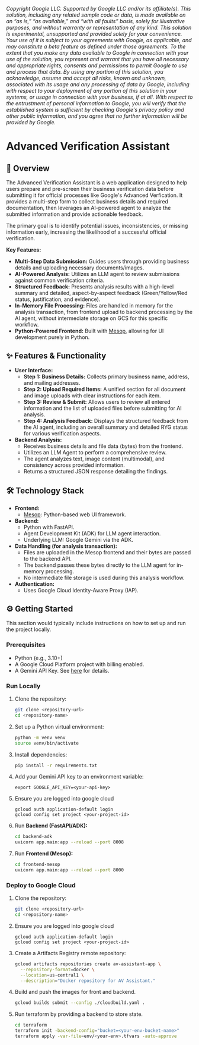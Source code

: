 *Copyright Google LLC. Supported by Google LLC and/or its affiliate(s). This solution, including any related sample code or data, is made available on an “as is,” “as available,” and “with all faults” basis, solely for illustrative purposes, and without warranty or representation of any kind. This solution is experimental, unsupported and provided solely for your convenience. Your use of it is subject to your agreements with Google, as applicable, and may constitute a beta feature as defined under those agreements. To the extent that you make any data available to Google in connection with your use of the solution, you represent and warrant that you have all necessary and appropriate rights, consents and permissions to permit Google to use and process that data. By using any portion of this solution, you acknowledge, assume and accept all risks, known and unknown, associated with its usage and any processing of data by Google, including with respect to your deployment of any portion of this solution in your systems, or usage in connection with your business, if at all. With respect to the entrustment of personal information to Google, you will verify that the established system is sufficient by checking Google's privacy policy and other public information, and you agree that no further information will be provided by Google.*

# Advanced Verification Assistant

## 🚀 Overview

The Advanced Verification Assistant is a web application designed to help users prepare and pre-screen their business verification data before submitting it for official processes like Google's Advanced Verfication. It provides a multi-step form to collect business details and required documentation, then leverages an AI-powered agent to analyze the submitted information and provide actionable feedback.

The primary goal is to identify potential issues, inconsistencies, or missing information early, increasing the likelihood of a successful official verification.

**Key Features:**
* **Multi-Step Data Submission:** Guides users through providing business details and uploading necessary documents/images.
* **AI-Powered Analysis:** Utilizes an LLM agent to review submissions against common verification criteria.
* **Structured Feedback:** Presents analysis results with a high-level summary and detailed, aspect-by-aspect feedback (Green/Yellow/Red status, justification, and evidence).
* **In-Memory File Processing:** Files are handled in memory for the analysis transaction, from frontend upload to backend processing by the AI agent, without intermediate storage on GCS for this specific workflow.
* **Python-Powered Frontend:** Built with [Mesop](https://google.github.io/mesop/), allowing for UI development purely in Python.


## ✨ Features & Functionality

* **User Interface:**
    * **Step 1: Business Details:** Collects primary business name, address, and mailing addresses.
    * **Step 2: Upload Required Items:** A unified section for all document and image uploads with clear instructions for each item.
    * **Step 3: Review & Submit:** Allows users to review all entered information and the list of uploaded files before submitting for AI analysis.
    * **Step 4: Analysis Feedback:** Displays the structured feedback from the AI agent, including an overall summary and detailed RYG status for various verification aspects.
* **Backend Analysis:**
    * Receives business details and file data (bytes) from the frontend.
    * Utilizes an LLM Agent to perform a comprehensive review.
    * The agent analyzes text, image content (multimodal), and consistency across provided information.
    * Returns a structured JSON response detailing the findings.


## 🛠️ Technology Stack

* **Frontend:**
    * [Mesop](https://google.github.io/mesop/): Python-based web UI framework.
* **Backend:**
    * Python with FastAPI.
    * Agent Development Kit (ADK) for LLM agent interaction.
    * Underlying LLM: Google Gemini via the ADK.
* **Data Handling (for analysis transaction):**
    * Files are uploaded in the Mesop frontend and their bytes are passed to the backend API.
    * The backend passes these bytes directly to the LLM agent for in-memory processing.
    * No intermediate file storage is used during this analysis workflow.
* **Authentication:**
    * Uses Google Cloud Identity-Aware Proxy (IAP).


## ⚙️ Getting Started

This section would typically include instructions on how to set up and run the project locally.

### Prerequisites

* Python (e.g., 3.10+)
* A Google Cloud Platform project with billing enabled.
* A Gemini API Key. See [here](https://ai.google.dev/gemini-api/docs/api-key) for details.


### Run Locally

1.  Clone the repository:
    ```bash
    git clone <repository-url>
    cd <repository-name>
    ```
2.  Set up a Python virtual environment:
    ```bash
    python -m venv venv
    source venv/bin/activate
    ```
3.  Install dependencies:
    ```bash
    pip install -r requirements.txt
    ```
4.  Add your Gemini API key to an environment variable:
    ```
    export GOOGLE_API_KEY=<your-api-key>
    ```
5.  Ensure you are logged into google cloud
    ```
    gcloud auth application-default login
    gcloud config set project <your-project-id>
    ```  
6.  Run **Backend (FastAPI/ADK):**
    ```bash
    cd backend-adk
    uvicorn app.main:app --reload --port 8008
    ```
7.  Run **Frontend (Mesop):**
    ```bash
    cd frontend-mesop
    uvicorn app.main:app --reload --port 8000
    ```

### Deploy to Google Cloud

1.  Clone the repository:
    ```bash
    git clone <repository-url>
    cd <repository-name>
    ```
2.  Ensure you are logged into google cloud
    ```
    gcloud auth application-default login
    gcloud config set project <your-project-id>
    ```  
3.  Create a Artifacts Registry remote repository:
    ```bash
    gcloud artifacts repositories create av-assistant-app \
      --repository-format=docker \
      --location=us-central1 \
      --description="Docker repository for AV Assistant."
    ```
4.  Build and push the images for front and backend.
    ```bash
    gcloud builds submit --config ./cloudbuild.yaml .
    ```
5.  Run terraform by providing a backend to store state.
    ```bash
    cd terraform
    terraform init -backend-config="bucket=<your-env-bucket-name>"
    terraform apply -var-file=env/<your-env>.tfvars -auto-approve
    ```
